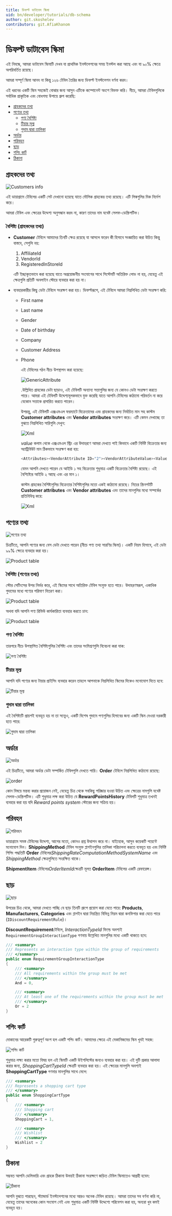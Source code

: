 ```yaml
---
title: ডিফল্ট ডাটাবেস স্কিমা
uid: bn/developer/tutorials/db-schema
author: git.skoshelev
contributors: git.AfiaKhanom
---
```


# ডিফল্ট ডাটাবেস স্কিমা

এই নিবন্ধে, আমরা ডাটাবেস স্কিমাটি দেখব যা প্রাথমিক ইনস্টলেশনের সময় ইনস্টল করা আছে এবং যা ৯০% ক্ষেত্রে অপরিবর্তিত রয়েছে।

আমরা সম্পূর্ণ স্কিমা আনব না কিন্তু ১২৬ টেবিল তৈরির জন্য ডিফল্ট ইনস্টলেশন বর্ণনা করব।

এই ধরনের একটি স্কিম সহজেই বোঝার জন্য আসুন এটিকে কম্পোনেন্ট অংশে বিভক্ত করি। নীচে, আমরা টেবিলগুলিকে সর্বাধিক প্রাকৃতিক এবং বোধগম্য উপায়ে গ্রুপ করেছি:

* [গ্রাহকদের তথ্য](#customers-info)
* [পণ্যের তথ্য](#products-info)
  * [পণ্য বৈশিষ্ট্য](#product-attributes)
  * [টিয়ার মূল্য](#tier-price)
  * [গুদাম দ্বারা তালিকা](#inventory-by-warehouses)
* [অর্ডার](#orders)
* [পরিবহন](#shipments)
* [ছাড়](#discounts)
* [শপিং কার্ট](#shopping-cart)
* [ঠিকানা](#addresses)

## গ্রাহকদের তথ্য

![Customers info](_static/db-schema/customers-info.jpg)

এই ডায়াগ্রামে টেবিলের একটি সেট দেখানো হয়েছে যাতে মৌলিক গ্রাহকের তথ্য রয়েছে। এটি লিঙ্কগুলির দিক নির্দেশ করে।

আমরা টেবিল এবং ক্ষেত্রের উদ্দেশ্য অনুসন্ধান করব না, কারণ তাদের নাম যথেষ্ট সেলফ-ডেস্ক্রিপটিভ।

### বৈশিষ্ট্য (গ্রাহকদের তথ্য)

* **Customer** টেবিলে আমাদের তিনটি ক্ষেত্র রয়েছে যা আসলে ফরেন কী হিসাবে সংজ্ঞায়িত করা উচিত কিন্তু বাস্তবে, সেগুলি নয়:
    1. AffiliateId
    1. VendorId
    1. RegisteredInStoreId

    এটি ইচ্ছাকৃতভাবে করা হয়েছে যাতে অপ্রয়োজনীয় সংযোগের সাথে সিস্টেমটি অতিরিক্ত লোড না হয়, যেহেতু এই ক্ষেত্রগুলি প্রতিটি অনলাইন স্টোরে ব্যবহার করা হয় না।

* ব্যবহারকারীর কিছু ডেটা  টেবিলে সংরক্ষণ করা হয়। ডিফল্টরূপে, এই টেবিলে আমরা নিম্নলিখিত ডেটা সংরক্ষণ করি:
  * First name
  * Last name
  * Gender
  * Date of birthday
  * Company
  * Customer Address
  * Phone

    এই টেবিলের গঠন নীচে উপস্থাপন করা হয়েছে:

    ![GenericAttribute](_static/db-schema/generic-attribute.jpg)

    .উল্লিখিত গ্রাহকের ডেটা ছাড়াও, এই টেবিলটি অন্যান্য সত্তাগুলির জন্য যে কোনও ডেটা সংরক্ষণ করতে পারে। আমরা এই টেবিলটি উদ্দেশ্যমূলকভাবে যুক্ত করেছি যাতে আপনি টেবিলের কাঠামো পরিবর্তন না করে যেকোন সত্তাকে প্রসারিত করতে পারেন।

    উপরন্তু, এই টেবিলটি এক্সএমএল ফরম্যাটে বিক্রেতাদের এবং গ্রাহকদের জন্য নির্বাচিত মান সহ কাস্টম **Customer attributes** এবং **Vendor attributes** সংরক্ষণ করে। এটি কেমন দেখাচ্ছে তা বুঝতে নিম্নলিখিত সারিগুলি দেখুন:

    ![Xml](_static/db-schema/xml.jpg)

    *value* কলাম থেকে এক্সএমএল স্ট্রিং এর উদাহরণে আমরা দেখতে পাই কিভাবে একটি নির্দিষ্ট বিক্রেতার জন্য অ্যাট্রিবিউট মান ঠিকভাবে সংরক্ষণ করা হয়:

      ```csharp
    <Attributes><VendorAttribute ID="2"><VendorAttributeValue><Value>1</Value></VendorAttributeValue></VendorAttribute></Attributes>
      ```

    যেমন আপনি দেখতে পারেন যে আইডি ১ সহ বিক্রেতার শুধুমাত্র একটি বিক্রেতার বৈশিষ্ট্য রয়েছে। এই বৈশিষ্ট্যের আইডি ২ আছে এবং এর মান ১।

    কাস্টম গ্রাহকের বৈশিষ্ট্যগুলির বিক্রেতার বৈশিষ্ট্যগুলির মতো একই কাঠামো রয়েছে। নিচের স্ক্রিনশটটি  **Customer attributes** এবং **Vendor attributes** এবং তাদের মানগুলির মধ্যে সম্পর্কের প্রতিনিধিত্ব করে:

    ![Xml](_static/db-schema/attributes.jpg)

## পণ্যের তথ্য

![পণ্যের তথ্য](_static/db-schema/products-info.jpg)

চিত্রটিতে, আপনি পণ্যের জন্য বেস ডেটা দেখতে পারেন (নীচে পণ্য তথ্য সারণির স্কিমা)। একটি নিয়ম হিসাবে, এই ডেটা ৯৯% ক্ষেত্রে ব্যবহার করা হয়।

![Product table](_static/db-schema/product.png)

### বৈশিষ্ট্য (পণ্যের তথ্য)

স্টোর সেটিংসের উপর নির্ভর করে, এই স্কিমের সাথে অতিরিক্ত টেবিল সংযুক্ত হতে পারে। উদাহরণস্বরূপ, একাধিক গুদামের মধ্যে পণ্যের পরিমাণ বিতরণ করা।

![Product table](_static/db-schema/warehouse.jpg)

অথবা যদি আপনি পণ্য রিভিউ কার্যকারিতা ব্যবহার করতে চান:

![Product table](_static/db-schema/product-review.jpg)

### পণ্য বৈশিষ্ট্য

তারপরে নীচে উপস্থাপিত বৈশিষ্ট্যগুলির বৈশিষ্ট্য এবং তাদের সংমিশ্রণগুলি বিবেচনা করা যাক:

![পণ্য বৈশিষ্ট্য](_static/db-schema/product-attributes.jpg)

### টিয়ার মূল্য

আপনি যদি পণ্যের জন্য টায়ার প্রাইসিং ব্যবহার করেন তাহলে আপনাকে নিম্নলিখিত স্কিমের দিকেও মনোযোগ দিতে হবে:

![টিয়ার মূল্য](_static/db-schema/tier-price.jpg)

### গুদাম দ্বারা তালিকা

এই বৈশিষ্ট্যটি প্রায়শই ব্যবহৃত হয় না তা সত্ত্বেও, একটি বিশেষ গুদামে পণ্যগুলির হিসাবের জন্য একটি স্কিম দেওয়া দরকারী হতে পারে:

![গুদাম দ্বারা তালিকা](_static/db-schema/stock-quantity-history.jpg)

## অর্ডার 

![অর্ডার](_static/db-schema/orders.jpg)

এই চিত্রটিতে, আমরা অর্ডার ডেটা সম্পর্কিত টেবিলগুলি দেখতে পারি। **Order** টেবিলে নিম্নলিখিত কাঠামো রয়েছে:

![order](_static/db-schema/order.png)

কোন বিষয়ে মন্তব্য করার প্রয়োজন নেই, যেহেতু চিত্র থেকে সবকিছু পরিষ্কার হওয়া উচিত এবং ক্ষেত্রের নামগুলি যথেষ্ট সেলফ-ডেস্ক্রিপটিভ। এটি শুধুমাত্র লক্ষ করা উচিত যে **RewardPointsHistory** টেবিলটি শুধুমাত্র তখনই ব্যবহার করা হয় যদি *Reward points system* স্টোরের জন্য সক্রিয় হয়।

## পরিবহন

![পরিবহন](_static/db-schema/shipments.jpg)

ডায়াগ্রামে সমস্ত টেবিলের উদ্দেশ্য, আগের মতো, কোনও প্রশ্ন উত্থাপন করে না। যাইহোক, আসুন কয়েকটি পয়েন্টে মনোযোগ দিন। **ShippingMethod** টেবিল সংযুক্ত প্লাগইনগুলির তালিকা পরিচালনা করতে ব্যবহৃত হয় এবং নির্দিষ্ট শিপিং পদ্ধতিটি **Order** টেবিলের*ShippingRateComputationMethodSystemName* এবং *ShippingMethod* ক্ষেত্রগুলিতে সংরক্ষিত থাকে।

**ShipmentItem** টেবিলের*OrderItemId*ক্ষেত্রটি মূলত **OrderItem** টেবিলের একটি রেফারেন্স।

## ছাড়

![ছাড়](_static/db-schema/discounts.jpg)

উপরের চিত্র থেকে, আমরা দেখতে পাচ্ছি যে ছাড় তিনটি গ্রুপে প্রয়োগ করা যেতে পারে:  **Products**, **Manufacturers**, **Categories**
এবং প্লাগইন দ্বারা নিয়ন্ত্রিত বিভিন্ন নিয়ম দ্বারা কনফিগার করা যেতে পারে (``IDiscountRequirementRule``)।

**DiscountRequirement**টেবিলে, *InteractionTypeId* ফিল্ডে অবশ্যই ``RequirementGroupInteractionType`` গণনায় উল্লেখিত মানগুলির মধ্যে একটি থাকতে হবে:

```csharp
/// <summary>
/// Represents an interaction type within the group of requirements
/// </summary>
public enum RequirementGroupInteractionType
{
    /// <summary>
    /// All requirements within the group must be met
    /// </summary>
    And = 0,

    /// <summary>
    /// At least one of the requirements within the group must be met 
    /// </summary>
    Or = 2
}
```

## শপিং কার্ট

দোকানের আরেকটি গুরুত্বপূর্ণ অংশ হল একটি শপিং কার্ট। আমাদের ক্ষেত্রে এই মেকানিজমের স্কিম খুবই সহজ:

![শপিং কার্ট](_static/db-schema/shopping-cart-item.jpg)

শুধুমাত্র লক্ষ্য করার মতো বিষয় হল এই স্কিমটি একটি উইশলিস্টের জন্যও ব্যবহার করা হয়। এই দুটি প্রকার আলাদা করার জন্য, *ShoppingCartTypeId* ক্ষেত্রটি ব্যবহার করা হয়। এই ক্ষেত্রের মানগুলি অবশ্যই **ShoppingCartType** গণনার মানগুলির সাথে মেলে:

```csharp
/// <summary>
/// Represents a shopping cart type
/// </summary>
public enum ShoppingCartType
{
    /// <summary>
    /// Shopping cart
    /// </summary>
    ShoppingCart = 1,

    /// <summary>
    /// Wishlist
    /// </summary>
    Wishlist = 2
}
```

## ঠিকানা 

সম্ভবত আপনি ডেলিভারি এবং গ্রাহক ঠিকানা উভয়ই ঠিকানা সংরক্ষণে জড়িত টেবিল স্কিমাতেও আগ্রহী হবেন:

![ঠিকানা](_static/db-schema/addresses.jpg)

আপনি বুঝতে পারছেন, স্ট্যান্ডার্ড ইনস্টলেশনের মধ্যে আরও অনেক টেবিল রয়েছে। আমরা তাদের সব বর্ণনা করি না, যেহেতু তাদের অনেকের কোন সংযোগ নেই এবং শুধুমাত্র একটি নির্দিষ্ট উদ্দেশ্যে পরিবেশন করা হয়, অন্যরা খুব কমই ব্যবহৃত হয়।
